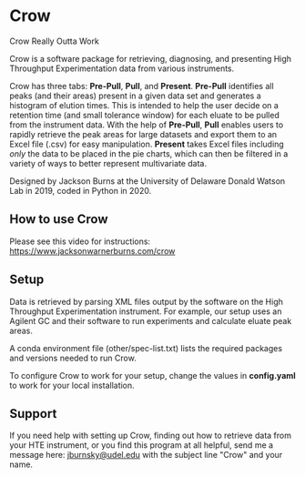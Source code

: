 # Crow
Crow Really Outta Work

Crow is a software package for retrieving, diagnosing, and presenting High Throughput Experimentation data from various instruments.

Crow has three tabs: __Pre-Pull__, __Pull__, and __Present__. __Pre-Pull__ identifies all peaks (and their areas) present in a given data set and generates a histogram of elution times. This is intended to help the user decide on a retention time (and small tolerance window) for each eluate to be pulled from the instrument data. With the help of __Pre-Pull__, __Pull__ enables users to rapidly retrieve the peak areas for large datasets and export them to an Excel file (.csv) for easy manipulation. __Present__ takes Excel files including _only_ the data to be placed in the pie charts, which can then be filtered in a variety of ways to better represent multivariate data.

Designed by Jackson Burns at the University of Delaware Donald Watson Lab in 2019, coded in Python in 2020.

## How to use Crow
Please see this video for instructions:
https://www.jacksonwarnerburns.com/crow

## Setup
Data is retrieved by parsing XML files output by the software on the High Throughput Experimentation instrument. For example, our setup uses an Agilent GC and their software to run experiments and calculate eluate peak areas.

A conda environment file (other/spec-list.txt) lists the required packages and versions needed to run Crow.

To configure Crow to work for your setup, change the values in __config.yaml__ to work for your local installation.
  
## Support
If you need help with setting up Crow, finding out how to retrieve data from your HTE instrument, or you find this program at all helpful, send me a message here: jburnsky@udel.edu with the subject line "Crow" and your name.
